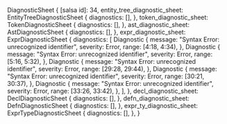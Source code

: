 DiagnosticSheet {
    [salsa id]: 34,
    entity_tree_diagnostic_sheet: EntityTreeDiagnosticSheet {
        diagnostics: [],
    },
    token_diagnostic_sheet: TokenDiagnosticSheet {
        diagnostics: [],
    },
    ast_diagnostic_sheet: AstDiagnosticSheet {
        diagnostics: [],
    },
    expr_diagnostic_sheet: ExprDiagnosticSheet {
        diagnostics: [
            Diagnostic {
                message: "Syntax Error: unrecognized identifier",
                severity: Error,
                range: [4:18, 4:34),
            },
            Diagnostic {
                message: "Syntax Error: unrecognized identifier",
                severity: Error,
                range: [5:16, 5:32),
            },
            Diagnostic {
                message: "Syntax Error: unrecognized identifier",
                severity: Error,
                range: [29:28, 29:44),
            },
            Diagnostic {
                message: "Syntax Error: unrecognized identifier",
                severity: Error,
                range: [30:21, 30:37),
            },
            Diagnostic {
                message: "Syntax Error: unrecognized identifier",
                severity: Error,
                range: [33:26, 33:42),
            },
        ],
    },
    decl_diagnostic_sheet: DeclDiagnosticSheet {
        diagnostics: [],
    },
    defn_diagnostic_sheet: DefnDiagnosticSheet {
        diagnostics: [],
    },
    expr_ty_diagnostic_sheet: ExprTypeDiagnosticSheet {
        diagnostics: [],
    },
}
